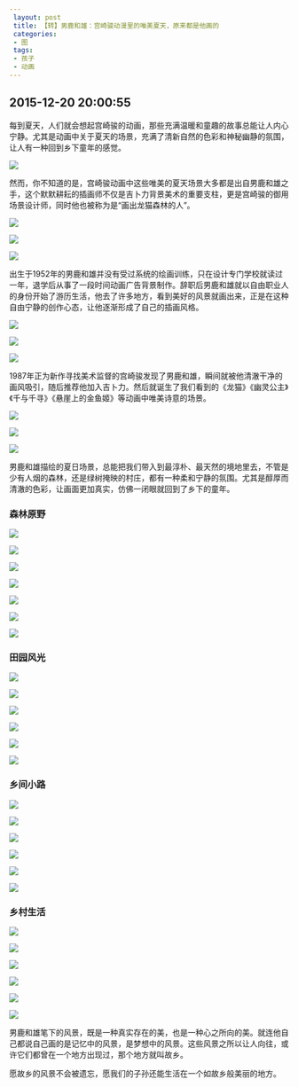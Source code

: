 ```yaml
---
 layout: post
 title: 【转】男鹿和雄：宫崎骏动漫里的唯美夏天，原来都是他画的
 categories:
 - 图
 tags:
 - 孩子
 - 动画
---
```


## 2015-12-20 20:00:55

每到夏天，人们就会想起宫崎骏的动画，那些充满温暖和童趣的故事总能让人内心宁静。尤其是动画中关于夏天的场景，充满了清新自然的色彩和神秘幽静的氛围，让人有一种回到乡下童年的感觉。

![](/pic/男鹿和雄-1.jpeg)

然而，你不知道的是，宫崎骏动画中这些唯美的夏天场景大多都是出自男鹿和雄之手，这个默默耕耘的插画师不仅是吉卜力背景美术的重要支柱，更是宫崎骏的御用场景设计师，同时他也被称为是“画出龙猫森林的人”。

![](/pic/男鹿和雄-2.jpeg)

![](/pic/男鹿和雄-3.jpeg)

![](/pic/男鹿和雄-4.jpeg)

出生于1952年的男鹿和雄并没有受过系统的绘画训练，只在设计专门学校就读过一年，退学后从事了一段时间动画广告背景制作。辞职后男鹿和雄就以自由职业人的身份开始了游历生活，他去了许多地方，看到美好的风景就画出来，正是在这种自由宁静的创作心态，让他逐渐形成了自己的插画风格。

![](/pic/男鹿和雄-5.jpeg)

![](/pic/男鹿和雄-6.jpeg)

![](/pic/男鹿和雄-7.jpeg)

1987年正为新作寻找美术监督的宫崎骏发现了男鹿和雄，瞬间就被他清澈干净的画风吸引，随后推荐他加入吉卜力。然后就诞生了我们看到的《龙猫》《幽灵公主》《千与千寻》《悬崖上的金鱼姬》等动画中唯美诗意的场景。

![](/pic/男鹿和雄-8.jpeg)

![](/pic/男鹿和雄-9.jpeg)

![](/pic/男鹿和雄-10.jpeg)

男鹿和雄描绘的夏日场景，总能把我们带入到最淳朴、最天然的境地里去，不管是少有人烟的森林，还是绿树掩映的村庄，都有一种柔和宁静的氛围。尤其是醇厚而清澈的色彩，让画面更加真实，仿佛一闭眼就回到了乡下的童年。

### 森林原野

![](/pic/男鹿和雄-11.jpeg)

![](/pic/男鹿和雄-12.jpeg)

![](/pic/男鹿和雄-13.jpeg)

![](/pic/男鹿和雄-14.jpeg)

![](/pic/男鹿和雄-15.jpeg)

![](/pic/男鹿和雄-16.jpeg)

![](/pic/男鹿和雄-17.jpeg)

### 田园风光

![](/pic/男鹿和雄-18.jpeg)

![](/pic/男鹿和雄-19.jpeg)

![](/pic/男鹿和雄-20.jpeg)

![](/pic/男鹿和雄-21.jpeg)

![](/pic/男鹿和雄-22.jpeg)

![](/pic/男鹿和雄-23.jpeg)

### 乡间小路

![](/pic/男鹿和雄-24.jpeg)

![](/pic/男鹿和雄-25.jpeg)

![](/pic/男鹿和雄-26.jpeg)

![](/pic/男鹿和雄-27.jpeg)

![](/pic/男鹿和雄-28.jpeg)

![](/pic/男鹿和雄-29.jpeg)

### 乡村生活

![](/pic/男鹿和雄-30.jpeg)

![](/pic/男鹿和雄-31.jpeg)

![](/pic/男鹿和雄-32.jpeg)

![](/pic/男鹿和雄-33.jpeg)

![](/pic/男鹿和雄-34.jpeg)

![](/pic/男鹿和雄-35.jpeg)

男鹿和雄笔下的风景，既是一种真实存在的美，也是一种心之所向的美。就连他自己都说自己画的是记忆中的风景，是梦想中的风景。这些风景之所以让人向往，或许它们都曾在一个地方出现过，那个地方就叫故乡。

愿故乡的风景不会被遗忘，愿我们的子孙还能生活在一个如故乡般美丽的地方。
